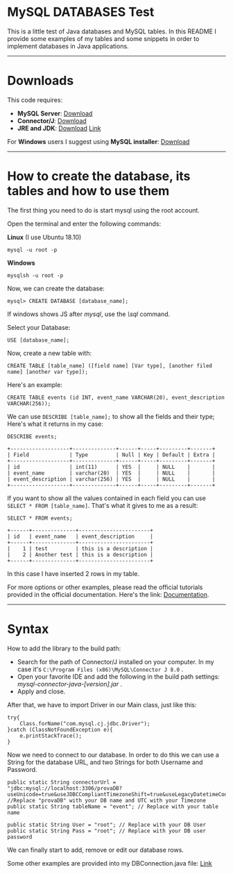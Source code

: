 # MySQL DATABASES Test
This is a little test of Java databases and MySQL tables. In this README I provide some examples of my tables and some snippets in order to implement databases in Java applications.

----

# Downloads
This code requires:
- **MySQL Server**: [Download](https://dev.mysql.com/downloads/mysql/)
- **Connector/J**: [Download](https://dev.mysql.com/downloads/connector/j/)
- **JRE and JDK**: [Download](https://www.java.com/it/download/) [Link](https://www.oracle.com/java/technologies/javase-jdk14-downloads.html)

For **Windows** users I suggest using **MySQL installer**: [Download](https://dev.mysql.com/downloads/installer/)

----

# How to create the database, its tables and how to use them
The first thing you need to do is start mysql using the root account.

Open the terminal and enter the following commands:

**Linux** (I use Ubuntu 18.10)

```mysql -u root -p```

**Windows**

```mysqlsh -u root -p```

Now, we can create the database:

```mysql> CREATE DATABASE [database_name];```

If windows shows JS after *mysql*, use the *\sql* command.

Select your Database:

```USE [database_name];```

Now, create a new table with:

```CREATE TABLE [table_name] ([field name] [Var type], [another filed name] [another var type]);```

Here's an example:

```CREATE TABLE events (id INT, event_name VARCHAR(20), event_description VARCHAR(256));```

We can use ```DESCRIBE [table_name];``` to show all the fields and their type; 
Here's what it returns in my case:

```DESCRIBE events;```

```
+-------------------+--------------+------+-----+---------+-------+
| Field             | Type         | Null | Key | Default | Extra |
+-------------------+--------------+------+-----+---------+-------+
| id                | int(11)      | YES  |     | NULL    |       |
| event_name        | varchar(20)  | YES  |     | NULL    |       |
| event_description | varchar(256) | YES  |     | NULL    |       |
+-------------------+--------------+------+-----+---------+-------+
```

If you want to show all the values contained in each field you can use ```SELECT * FROM [table_name]```. That's what it gives to me as a result:

```SELECT * FROM events;```

```
+------+--------------+-----------------------+
| id   | event_name   | event_description     |
+------+--------------+-----------------------+
|    1 | test         | this is a description |
|    2 | Another test | this is a description |
+------+--------------+-----------------------+
```

In this case I have inserted 2 rows in my table.

For more options or other examples, please read the official tutorials provided in the official documentation. Here's the link: [Documentation](https://dev.mysql.com/doc/refman/8.0/en/database-use.html).

----
# Syntax

How to add the library to the build path:
- Search for the path of Connector/J installed on your computer. In my case it's ```C:\Program Files (x86)\MySQL\Connector J 8.0``` .
- Open your favorite IDE and add the following in the build path settings: *mysql-connector-java-[version].jar* .
- Apply and close.

After that, we have to import Driver in our Main class, just like this:
```
try{
	Class.forName("com.mysql.cj.jdbc.Driver");
}catch (ClassNotFoundException e){
	e.printStackTrace();
}
```

Now we need to connect to our database. In order to do this we can use a String for the database URL, and two Strings for both Username and Password.

```
public static String connectorUrl = "jdbc:mysql://localhost:3306/provaDB?useUnicode=true&useJDBCCompliantTimezoneShift=true&useLegacyDatetimeCode=false&serverTimezone=UTC"; //Replace "provaDB" with your DB name and UTC with your Timezone
public static String tableName = "event"; // Replace with your table name

public static String User = "root"; // Replace with your DB User
public static String Pass = "root"; // Replace with your DB user password 
```

We can finally start to add, remove or edit our database rows.

Some other examples are provided into my DBConnection.java file: [Link](https://github.com/Stefifox/dbTest/blob/master/src/stefifox/test/DBConnection.java)